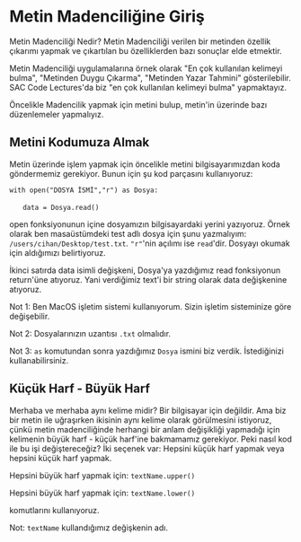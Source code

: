 # Metin Madenciliğine Giriş
Metin Madenciliği Nedir? Metin Madenciliği verilen bir metinden özellik çıkarımı yapmak ve çıkartılan bu özelliklerden bazı sonuçlar elde etmektir.

Metin Madenciliği uygulamalarına örnek olarak "En çok kullanılan kelimeyi bulma", "Metinden Duygu Çıkarma", "Metinden Yazar Tahmini" gösterilebilir. SAC Code Lectures'da biz "en çok kullanılan kelimeyi bulma" yapmaktayız. 

Öncelikle Madencilik yapmak için metini bulup, metin'in üzerinde bazı düzenlemeler yapmalıyız.

## Metini Kodumuza Almak
Metin üzerinde işlem yapmak için öncelikle metini bilgisayarımızdan koda göndermemiz gerekiyor. Bunun için şu kod parçasını kullanıyoruz:

`with open("DOSYA İSMİ","r") as Dosya:`

&nbsp;&nbsp;&nbsp;&nbsp;&nbsp;&nbsp;`data = Dosya.read()`

open fonksiyonunun içine dosyamızın bilgisayardaki yerini yazıyoruz. Örnek olarak ben masaüstümdeki test adlı dosya için şunu yazmalıyım: `/users/cihan/Desktop/test.txt`. `"r"`'nin açılımı ise `read`'dir. Dosyayı okumak için aldığımızı belirtiyoruz.

İkinci satırda data isimli değişkeni, Dosya'ya yazdığımız read fonksiyonun return'üne atıyoruz. Yani verdiğimiz text'i bir string olarak data değişkenine atıyoruz.

Not 1: Ben MacOS işletim sistemi kullanıyorum. Sizin işletim sisteminize göre değişebilir.

Not 2: Dosyalarınızın uzantısı `.txt` olmalıdır.

Not 3: `as` komutundan sonra yazdığımız `Dosya` ismini biz verdik. İstediğinizi kullanabilirsiniz.

## Küçük Harf - Büyük Harf
Merhaba ve merhaba aynı kelime midir? Bir bilgisayar için değildir. Ama biz bir metin ile uğraşırken ikisinin aynı kelime olarak görülmesini istiyoruz, çünkü metin madenciliğinde herhangi bir anlam değişikliği yapmadığı için kelimenin büyük harf - küçük harf'ine bakmamamız gerekiyor. Peki nasıl kod ile bu işi değiştereceğiz? İki seçenek var: Hepsini küçük harf yapmak veya hepsini küçük harf yapmak.

Hepsini büyük harf yapmak için: `textName.upper()`

Hepsini büyük harf yapmak için: `textName.lower()`

komutlarını kullanıyoruz.

Not: `textName` kullandığımız değişkenin adı.
